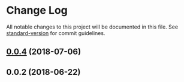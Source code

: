 # Change Log

All notable changes to this project will be documented in this file. See [standard-version](https://github.com/conventional-changelog/standard-version) for commit guidelines.

<a name="0.0.4"></a>
## [0.0.4](https://github.com/locational/config-validation/compare/v0.0.1...v0.0.4) (2018-07-06)



<a name="0.0.2"></a>
## 0.0.2 (2018-06-22)
